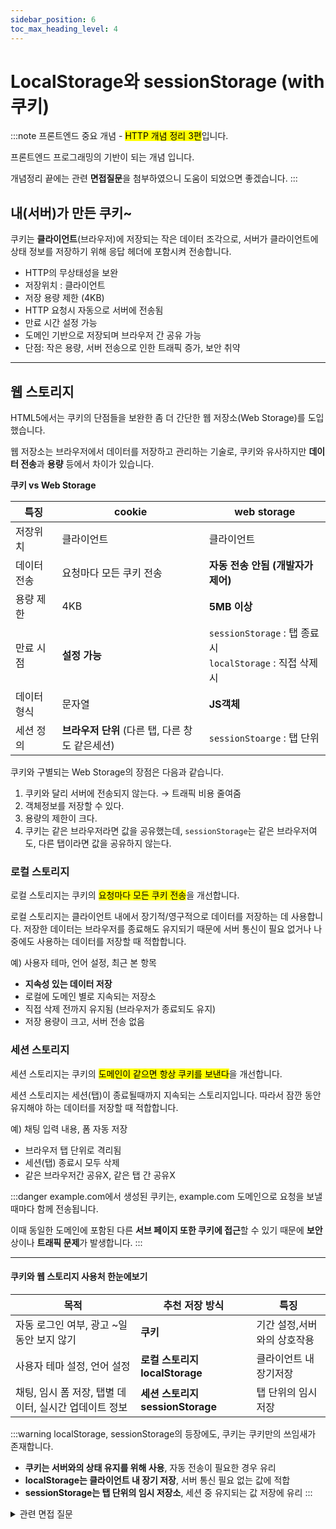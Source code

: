 ```yaml
---
sidebar_position: 6
toc_max_heading_level: 4
---
```


# LocalStorage와 sessionStorage (with 쿠키)

:::note
프론트엔드 중요 개념 - <mark>HTTP 개념 정리 3편</mark>입니다.

프론트엔드 프로그래밍의 기반이 되는 개념 입니다.

개념정리 끝에는 관련 **면접질문**을 첨부하였으니 도움이 되었으면 좋겠습니다.
:::


## 내(서버)가 만든 쿠키~

쿠키는 **클라이언트**(브라우저)에 저장되는 작은 데이터 조각으로, 서버가 클라이언트에 상태 정보를 저장하기 위해 응답 헤더에 포함시켜 전송합니다.

- HTTP의 무상태성을 보완
- 저장위치 : 클라이언트
- 저장 용량 제한 (4KB)
- HTTP 요청시 자동으로 서버에 전송됨
- 만료 시간 설정 가능
- 도메인 기반으로 저장되며 브라우저 간 공유 가능
- 단점: 작은 용량, 서버 전송으로 인한 트래픽 증가, 보안 취약


---


## 웹 스토리지

HTML5에서는 쿠키의 단점들을 보완한 좀 더 간단한 웹 저장소(Web Storage)를 도입했습니다. 

웹 저장소는 브라우저에서 데이터를 저장하고 관리하는 기술로, 쿠키와 유사하지만 **데이터 전송**과 **용량** 등에서 차이가 있습니다.

**쿠키 vs Web Storage**

| **특징** | **cookie** | **web storage** |
| --- | --- | --- |
| 저장위치 | 클라이언트 | 클라이언트 |
| 데이터 전송 | 요청마다 모든 쿠키 전송 | **자동 전송 안됨 (개발자가 제어)** |
| 용량 제한 | 4KB | **5MB 이상** |
| 만료 시점 | **설정 가능** | `sessionStorage` : 탭 종료시 <br/>`localStorage` : 직접 삭제시 |
| 데이터 형식 | 문자열 | **JS객체** |
| 세션 정의 | **브라우저 단위** (다른 탭, 다른 창도 같은세션) |`sessionStoarge` : 탭 단위 |

쿠키와 구별되는 Web Storage의 장점은 다음과 같습니다.
1) 쿠키와 달리 서버에 전송되지 않는다. → 트래픽 비용 줄여줌
2) 객체정보를 저장할 수 있다.
3) 용량의 제한이 크다.
4) 쿠키는 같은 브라우저라면 값을 공유했는데, `sessionStorage`는 같은 브라우저여도, 다른 탭이라면 값을 공유하지 않는다.


### 로컬 스토리지

로컬 스토리지는  쿠키의 <mark>요청마다 모든 쿠키 전송</mark>을 개선합니다.  

로컬 스토리지는 클라이언트 내에서 장기적/영구적으로 데이터를 저장하는 데 사용합니다. 저장한 데이터는 브라우저를 종료해도 유지되기 때문에 서버 통신이 필요 없거나 나중에도 사용하는 데이터를 저장할 때 적합합니다.

예) 사용자 테마, 언어 설정, 최근 본 항목

- **지속성 있는 데이터 저장**
- 로컬에 도메인 별로 지속되는 저장소
- 직접 삭제 전까지 유지됨 (브라우저가 종료되도 유지)
- 저장 용량이 크고, 서버 전송 없음


### 세션 스토리지
세션 스토리지는 쿠키의 <mark>도메인이 같으면 항상 쿠키를 보낸다</mark>을 개선합니다.


세션 스토리지는 세션(탭)이 종료될때까지 지속되는 스토리지입니다. 따라서 잠깐 동안 유지해야 하는 데이터를 저장할 때 적합합니다.

예) 채팅 입력 내용, 폼 자동 저장

- 브라우저 탭 단위로 격리됨
- 세션(탭) 종료시 모두 삭제
- 같은 브라우저간 공유X, 같은 탭 간 공유X


:::danger
example.com에서 생성된 쿠키는, example.com 도메인으로 요청을 보낼때마다 함께 전송됩니다. 

이때 동일한 도메인에 포함된 다른 **서브 페이지 또한 쿠키에 접근**할 수 있기 때문에 **보안**상이나 **트래픽 문제**가 발생합니다. 
:::


---



#### **쿠키와 웹 스토리지 사용처** 한눈에보기

| 목적 | 추천 저장 방식 | 특징 |
| --- | --- | --- |
| 자동 로그인 여부, 광고 ~일동안 보지 않기 | **쿠키** | 기간 설정,서버와의 상호작용 |
| 사용자 테마 설정, 언어 설정 | **로컬 스토리지 localStorage** | 클라이언트 내 장기저장 |
| 채팅, 임시 폼 저장, 탭별 데이터, 실시간 업데이트 정보 | **세션 스토리지 sessionStorage** | 탭 단위의 임시 저장 |


:::warning
localStorage, sessionStorage의 등장에도, 쿠키는 쿠키만의 쓰임새가 존재합니다.

- **쿠키는 서버와의 상태 유지를 위해 사용**, 자동 전송이 필요한 경우 유리
- **localStorage는 클라이언트 내 장기 저장**, 서버 통신 필요 없는 값에 적합
- **sessionStorage는 탭 단위의 임시 저장소**, 세션 중 유지되는 값 저장에 유리
:::

<details>
  <summary>관련 면접 질문</summary>

    @ 쿠키, sessionStorage, localStorage의 차이점은 무엇인가요?
</details>
